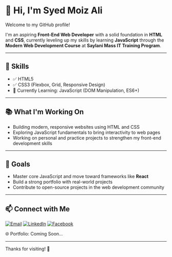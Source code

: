 # 👋 Hi, I'm Syed Moiz Ali

Welcome to my GitHub profile!

I'm an aspiring **Front-End Web Developer** with a solid foundation in **HTML** and **CSS**, currently leveling up my skills by learning **JavaScript** through the **Modern Web Development Course** at **Saylani Mass IT Training Program**.

---

## 🔧 Skills

- ✅ HTML5  
- ✅ CSS3 (Flexbox, Grid, Responsive Design)  
- 🔄 Currently Learning: JavaScript (DOM Manipulation, ES6+)

---

## 📚 What I'm Working On

- Building modern, responsive websites using HTML and CSS  
- Exploring JavaScript fundamentals to bring interactivity to web pages  
- Working on personal and practice projects to strengthen my front-end development skills

---

## 🎯 Goals

- Master core JavaScript and move toward frameworks like **React**  
- Build a strong portfolio with real-world projects  
- Contribute to open-source projects in the web development community

---

## 📫 Connect with Me

[![Email](https://img.shields.io/badge/Gmail-D14836?style=for-the-badge&logo=gmail&logoColor=white)](mailto:moiozali6878@gmail.com)
[![LinkedIn](https://img.shields.io/badge/LinkedIn-0077B5?style=for-the-badge&logo=linkedin&logoColor=white)](https://www.linkedin.com/in/syed-moiz-ali-1a672a242/)
[![Facebook](https://img.shields.io/badge/Facebook-1877F2?style=for-the-badge&logo=facebook&logoColor=white)]([https://www.facebook.com/S](https://www.facebook.com/profile.php?id=100009725227692))

🌐 Portfolio: Coming Soon...

---

Thanks for visiting! 🚀
